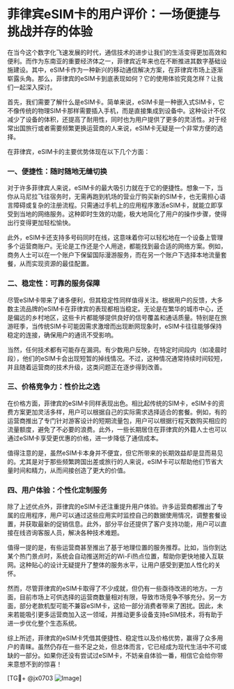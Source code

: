 # 菲律宾eSIM卡的用户评价：一场便捷与挑战并存的体验

在当今这个数字化飞速发展的时代，通信技术的进步让我们的生活变得更加高效和便利。而作为东南亚的重要经济体之一，菲律宾近年来也在不断推进其数字基础设施建设。其中，eSIM卡作为一种新兴的移动通信解决方案，在菲律宾市场上逐渐崭露头角。那么，菲律宾的eSIM卡到底表现如何？它的使用体验究竟怎样？让我们一起深入探讨。

首先，我们需要了解什么是eSIM卡。简单来说，eSIM卡是一种嵌入式SIM卡，它不像传统的物理SIM卡那样需要插入手机，而是直接集成到设备中。这种设计不仅减少了设备的体积，还提高了耐用性，同时也为用户提供了更多的灵活性。对于经常出国旅行或者需要频繁更换运营商的人来说，eSIM卡无疑是一个非常方便的选择。

在菲律宾，eSIM卡的主要优势体现在以下几个方面：

### 一、便捷性：随时随地无缝切换

对于许多菲律宾人来说，eSIM卡的最大吸引力就在于它的便捷性。想象一下，当你从马尼拉飞往宿务时，无需再跑到机场的营业厅购买新的SIM卡，也无需担心语言障碍或复杂的注册流程。只需通过手机上的应用程序激活eSIM卡，就能立即享受到当地的网络服务。这种即时生效的功能，极大地简化了用户的操作步骤，使得出行变得更加轻松愉快。

此外，eSIM卡还支持多号码同时在线，这意味着你可以轻松地在一个设备上管理多个运营商账户。无论是工作还是个人用途，都能找到最合适的网络方案。例如，商务人士可以在一个账户下保留国际漫游服务，而在另一个账户下选择本地流量套餐，从而实现资源的最佳配置。

### 二、稳定性：可靠的服务保障

尽管eSIM卡带来了诸多便利，但其稳定性同样值得关注。根据用户的反馈，大多数主流品牌的eSIM卡在菲律宾的表现都相当稳定。无论是在繁华的城市中心，还是偏远的乡村地区，这些卡片都能够提供良好的信号覆盖和通话质量。特别是在旅游旺季，当传统SIM卡可能因需求激增而出现断网现象时，eSIM卡往往能够保持稳定的连接，确保用户的通讯不受影响。

当然，任何技术都有可能存在漏洞。有少数用户反映，在特定时间段内（如凌晨时段），他们的eSIM卡会出现短暂的掉线情况。不过，这种情况通常持续时间较短，并且随着运营商的技术升级，这类问题正在逐步得到改善。

### 三、价格竞争力：性价比之选

在价格方面，菲律宾的eSIM卡同样表现出色。相比起传统的SIM卡，eSIM卡的资费方案更加灵活多样，用户可以根据自己的实际需求选择适合的套餐。例如，有的运营商推出了专门针对游客设计的短期流量包，用户可以根据行程天数购买相应的流量额度，避免了不必要的浪费。此外，一些长期居住在菲律宾的外籍人士也可以通过eSIM卡享受更优惠的价格，进一步降低了通信成本。

值得注意的是，虽然eSIM卡本身并不便宜，但它所带来的长期效益却是显而易见的。尤其是对于那些频繁跨国出差或旅行的人来说，eSIM卡可以帮助他们节省大量时间和精力，从而间接创造了更大的价值。

### 四、用户体验：个性化定制服务

除了上述优点外，菲律宾的eSIM卡还注重提升用户体验。许多运营商都推出了专属的应用程序，用户可以通过这些应用实时监控自己的数据使用情况，调整套餐设置，并获取最新的促销信息。此外，部分平台还提供了客户支持功能，用户可以直接在线咨询客服人员，解决各种技术难题。

值得一提的是，有些运营商甚至推出了基于地理位置的服务推荐。比如，当你到达某个热门景点时，系统会自动推送附近的Wi-Fi热点位置，帮助你更快地接入互联网。这种贴心的设计无疑提升了整体的服务水平，让用户感受到更加人性化的关怀。

然而，尽管菲律宾的eSIM卡取得了不少成就，但仍有一些亟待改进的地方。一方面，目前市场上可供选择的运营商数量相对有限，导致市场竞争不够充分。另一方面，部分老款机型可能不兼容eSIM卡，这给一部分消费者带来了困扰。因此，未来若能吸引更多运营商加入这一领域，并推动更多设备支持eSIM技术，将有助于进一步优化整个生态系统。

综上所述，菲律宾的eSIM卡凭借其便捷性、稳定性以及价格优势，赢得了众多用户的青睐。虽然仍存在一些不足之处，但总体而言，它已经成为现代生活中不可或缺的一部分。如果你还没有尝试过eSIM卡，不妨亲自体验一番，相信它会给你带来意想不到的惊喜！

[TG💪+ @jx0703 ![Image](https://github.com/user-attachments/assets/dbca1d08-cadb-493c-b0ec-ad6f7a83f270)]